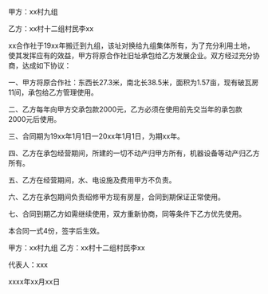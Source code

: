 
 


甲方：xx村九组


乙方：xx村十二组村民李xx


xx合作社于19xx年搬迁到九组，该址对换给九组集体所有，为了充分利用土地，使其发挥应有的效益，甲方将原合作社旧址承包给乙方发展企业。双方经过充分协商，达成如下协议：


一、甲方将原合作社：东西长27.3米，南北长38.5米，面积为1.57亩，现有破瓦房11间，承包给乙方管理使用。


二、乙方每年向甲方交承包款2000元，乙方必须在使用前先交当年的承包款2000元后使用。


三、合同期为19xx年1月1日一20xx年1月1日，为期xx年。


四、乙方在承包经营期间，所建的一切不动产归甲方所有，机器设备等动产归乙方所有。


五、乙方在经营期间，水、电设施及费用甲方不负责。


六、乙方在承包期间负责绍修甲方现有房屋，合同到期保证正常使用。


七、合同到期乙方如需继续使用，双方重新协商，同等条件下乙方优先使用。


本合同一式4份，签字后生效。


甲方：xx村九组 乙方：xx村十二组村民李xx


代表人：xxx


xxxx年xx月xx日
 


 

 
 
 
 
 
  


  
 

  


  


  
 
 
 
 

